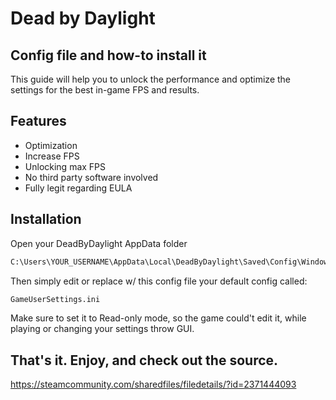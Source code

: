 # Dead by Daylight
## Config file and how-to install it

This guide will help you to unlock the performance and optimize the settings for the best in-game FPS and results.
## Features

- Optimization
- Increase FPS
- Unlocking max FPS
- No third party software involved
- Fully legit regarding EULA

## Installation
Open your DeadByDaylight AppData folder
```sh
C:\Users\YOUR_USERNAME\AppData\Local\DeadByDaylight\Saved\Config\WindowsNoEditor
```
Then simply edit or replace w/ this config file your default config called:
```sh
GameUserSettings.ini
```
Make sure to set it to Read-only mode, so the game could't edit it, while playing or changing your settings throw GUI.
## That's it. Enjoy, and check out the source.
https://steamcommunity.com/sharedfiles/filedetails/?id=2371444093